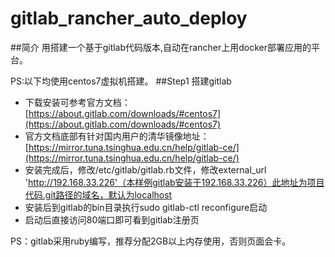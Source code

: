 # gitlab_rancher_auto_deploy
##简介
用搭建一个基于gitlab代码版本,自动在rancher上用docker部署应用的平台。

PS:以下均使用centos7虚拟机搭建。
##Step1 搭建gitlab
+ 下载安装可参考官方文档：
[https://about.gitlab.com/downloads/#centos7](https://about.gitlab.com/downloads/#centos7)
+ 官方文档底部有针对国内用户的清华镜像地址：
[https://mirror.tuna.tsinghua.edu.cn/help/gitlab-ce/](https://mirror.tuna.tsinghua.edu.cn/help/gitlab-ce/)
+ 安装完成后，修改/etc/gitlab/gitlab.rb文件，修改external_url 'http://192.168.33.226'（本样例gitlab安装于192.168.33.226）此地址为项目代码.git路径的域名，默认为localhost
+ 安装后到gitlab的bin目录执行sudo gitlab-ctl reconfigure启动
+ 启动后直接访问80端口即可看到gitlab注册页

PS：gitlab采用ruby编写，推荐分配2GB以上内存使用，否则页面会卡。
